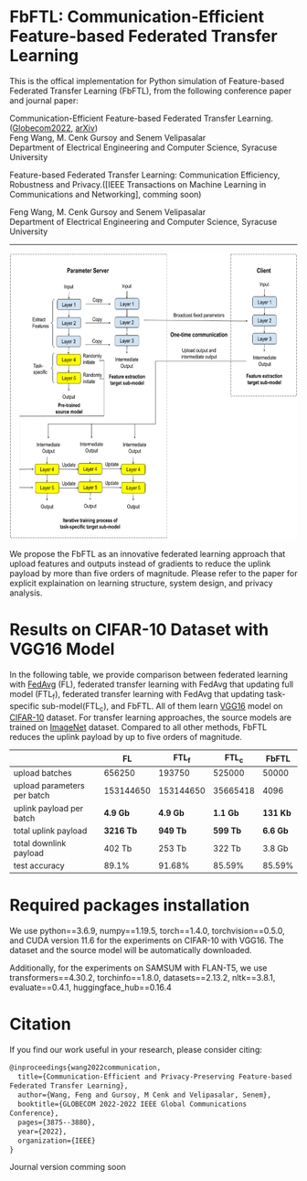 # FbFTL: Communication-Efficient Feature-based Federated Transfer Learning

This is the offical implementation for Python simulation of Feature-based Federated Transfer Learning (FbFTL), from the following conference paper and journal paper: 

  Communication-Efficient Feature-based Federated Transfer Learning.([Globecom2022](https://ieeexplore.ieee.org/abstract/document/10000612), [arXiv](https://arxiv.org/abs/2209.05395))  
Feng Wang, M. Cenk Gursoy and Senem Velipasalar  
Department of Electrical Engineering and Computer Science, Syracuse University

  Feature-based Federated Transfer Learning: Communication Efficiency, Robustness and Privacy.([IEEE Transactions on Machine Learning in Communications and Networking], comming soon)
  <!---([Globecom2022](https://ieeexplore.ieee.org/abstract/document/10000612), [arXiv](https://arxiv.org/abs/2209.05395))  -->
Feng Wang, M. Cenk Gursoy and Senem Velipasalar  
Department of Electrical Engineering and Computer Science, Syracuse University

---

<img src="https://github.com/wfwf10/Feature-based-Federated-Transfer-Learning/blob/main/diagrams/FbFTL_diagram.png" width="644" height="501">

We propose the FbFTL as an innovative federated learning approach that upload features and outputs instead of gradients to reduce the uplink payload by more than five orders of magnitude. Please refer to the paper for explicit explaination on learning structure, system design, and privacy analysis.


# Results on CIFAR-10 Dataset with VGG16 Model
In the following table, we provide comparison between federated learning with [FedAvg](http://proceedings.mlr.press/v54/mcmahan17a.html) (FL), federated transfer learning with FedAvg that updating full model (FTL<sub>f</sub>), federated transfer learning with FedAvg that updating task-specific sub-model(FTL<sub>c</sub>), and FbFTL. All of them learn [VGG16](https://arxiv.org/abs/1409.1556) model on [CIFAR-10](http://citeseerx.ist.psu.edu/viewdoc/download?doi=10.1.1.222.9220&rep=rep1&type=pdf) dataset. For transfer learning approaches, the source models are trained on [ImageNet](https://ieeexplore.ieee.org/abstract/document/5206848?casa_token=QncCRBM1tzAAAAAA:QuoJhjJAHRplmLJ4jcFw5JWdfASjmbIVlvpCrHgTPIFu63gpSUlBeACB78S0AH34qqQnsBOdoQ) dataset. Compared to all other methods, FbFTL reduces the uplink payload by up to five orders of magnitude. 

| | FL | FTL<sub>f</sub> | FTL<sub>c</sub> | FbFTL  |
| ---- | ----- | ---- | ---- | ---- |
| upload batches | 656250 | 193750 | 525000 | 50000 |
| upload parameters per batch | 153144650 | 153144650 | 35665418 | 4096 |
| uplink payload per batch | **4.9 Gb** | **4.9 Gb** | **1.1 Gb** | **131 Kb**  |
| total uplink payload | **3216 Tb** | **949 Tb** | **599 Tb** | **6.6 Gb** |
| total downlink payload | 402 Tb | 253 Tb | 322 Tb | 3.8 Gb |
| test accuracy | 89.1\% | 91.68\% | 85.59\% | 85.59\% |

# Required packages installation
We use python==3.6.9, numpy==1.19.5, torch==1.4.0, torchvision==0.5.0, and CUDA version 11.6 for the experiments on CIFAR-10 with VGG16. The dataset and the source model will be automatically downloaded.

Additionally, for the experiments on SAMSUM with FLAN-T5, we use transformers==4.30.2, torchinfo==1.8.0, datasets==2.13.2, nltk==3.8.1, evaluate==0.4.1, huggingface_hub==0.16.4

# Citation
If you find our work useful in your research, please consider citing:
```
@inproceedings{wang2022communication,
  title={Communication-Efficient and Privacy-Preserving Feature-based Federated Transfer Learning},
  author={Wang, Feng and Gursoy, M Cenk and Velipasalar, Senem},
  booktitle={GLOBECOM 2022-2022 IEEE Global Communications Conference},
  pages={3875--3880},
  year={2022},
  organization={IEEE}
}
```
Journal version comming soon
